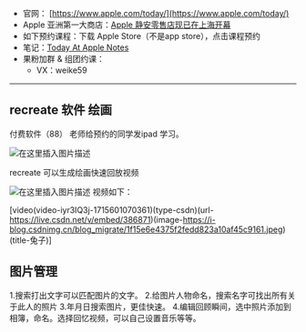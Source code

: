 


- 官网： [https://www.apple.com/today/](https://www.apple.com/today/)
- Apple 亚洲第一大商店：[Apple 静安零售店现已在上海开幕](https://www.apple.com.cn/newsroom/2024/03/apple-jingan-now-open-in-shanghai/)
- 如下预约课程：下载 Apple Store（不是app store），点击课程预约
- 笔记：[Today At Apple Notes](https://ghostwritten.blog.csdn.net/article/details/138050890)
- 果粉加群 & 组团约课：
  - VX：weike59

----
## recreate 软件 绘画
付费软件（88）
老师给预约的同学发ipad 学习。

![在这里插入图片描述](https://i-blog.csdnimg.cn/blog_migrate/1264752d60350c50044f5df9e1e456c8.jpeg#pic_center)

recreate 可以生成绘画快速回放视频

![在这里插入图片描述](https://i-blog.csdnimg.cn/blog_migrate/39cb992810a895149f0c5b45219a82f9.png)
视频如下：

[video(video-iyr3IQ3j-1715601070361)(type-csdn)(url-https://live.csdn.net/v/embed/386871)(image-https://i-blog.csdnimg.cn/blog_migrate/1f15e6e4375f2fedd823a10af45c9161.jpeg)(title-兔子)]


## 图片管理
1.搜索打出文字可以匹配图片的文字。
2.给图片人物命名，搜索名字可找出所有关于此人的照片
3.年月日搜索图片，更佳快速。
4.编辑回顾瞬间，选中照片添加到相簿，命名。选择回忆视频，可以自己设置音乐等等。
